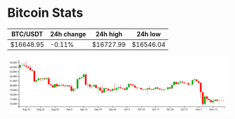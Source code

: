# Bitcoin Stats

BTC/USDT|24h change|24h high|24h low|
|---|---|---|---|
|$16648.95|-0.11%|$16727.99|$16546.04|

<img src="./chart.svg">
